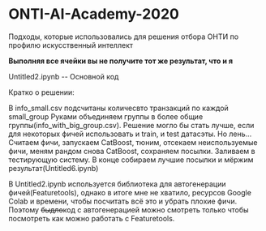 # ONTI-AI-Academy-2020
Подходы, которые использовались для решения отбора ОНТИ по профилю искусственный интеллект

**Выполняя все ячейки вы не получите тот же результат, что и я**

Untitled2.ipynb -- Основной код


Кратко о решении:

В info_small.csv подсчитаны количесвто транзакций по каждой small_group
Руками объединяем группы в более общие группы(info_with_big_group.csv). Решение могло бы стать лучше, если для некоторых фичей 
использовать и train, и test датасэты. Но лень...
Считаем фичи, запускаем CatBoost, тюним, отсекаем неиспользуемые фичи, меням рандом снова CatBoost, сохраняем посылки.
Заливаем в тестирующую систему. В конце собираем лучшие посылки и мёржим результат(Untitled6.ipynb)


В Untitled2.ipynb используется библиотека для автогенерации фичей(Featuretools), однако в итоге мне не хватило, ресурсов Google Colab и времени, чтобы посчитать всё это и убрать плохие фичи. Поэтому ~~быдло~~код  с автогенерацией можно смотреть только чтобы посмотреть как можно работать с Featuretools.

